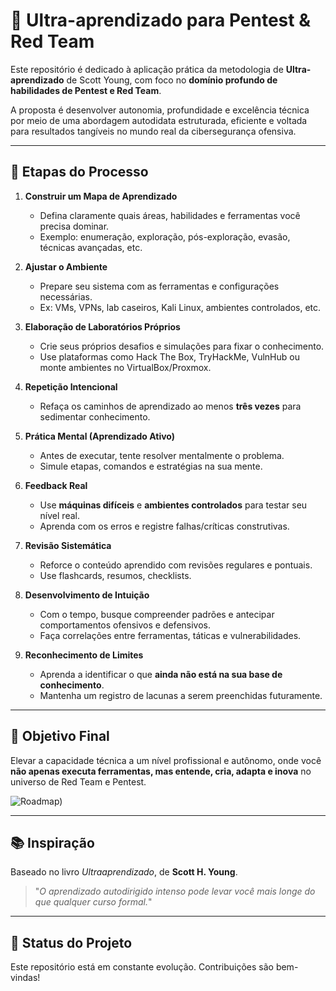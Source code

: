 # 🧠 Ultra-aprendizado para Pentest & Red Team

Este repositório é dedicado à aplicação prática da metodologia de **Ultra-aprendizado** de Scott Young, com foco no **domínio profundo de habilidades de Pentest e Red Team**.

A proposta é desenvolver autonomia, profundidade e excelência técnica por meio de uma abordagem autodidata estruturada, eficiente e voltada para resultados tangíveis no mundo real da cibersegurança ofensiva.

---

## 🚀 Etapas do Processo

1. **Construir um Mapa de Aprendizado**
   - Defina claramente quais áreas, habilidades e ferramentas você precisa dominar.
   - Exemplo: enumeração, exploração, pós-exploração, evasão, técnicas avançadas, etc.

2. **Ajustar o Ambiente**
   - Prepare seu sistema com as ferramentas e configurações necessárias.
   - Ex: VMs, VPNs, lab caseiros, Kali Linux, ambientes controlados, etc.

3. **Elaboração de Laboratórios Próprios**
   - Crie seus próprios desafios e simulações para fixar o conhecimento.
   - Use plataformas como Hack The Box, TryHackMe, VulnHub ou monte ambientes no VirtualBox/Proxmox.

4. **Repetição Intencional**
   - Refaça os caminhos de aprendizado ao menos **três vezes** para sedimentar conhecimento.

5. **Prática Mental (Aprendizado Ativo)**
   - Antes de executar, tente resolver mentalmente o problema.
   - Simule etapas, comandos e estratégias na sua mente.

6. **Feedback Real**
   - Use **máquinas difíceis** e **ambientes controlados** para testar seu nível real.
   - Aprenda com os erros e registre falhas/críticas construtivas.

7. **Revisão Sistemática**
   - Reforce o conteúdo aprendido com revisões regulares e pontuais.
   - Use flashcards, resumos, checklists.

8. **Desenvolvimento de Intuição**
   - Com o tempo, busque compreender padrões e antecipar comportamentos ofensivos e defensivos.
   - Faça correlações entre ferramentas, táticas e vulnerabilidades.

9. **Reconhecimento de Limites**
   - Aprenda a identificar o que **ainda não está na sua base de conhecimento**.
   - Mantenha um registro de lacunas a serem preenchidas futuramente.

---

## 🎯 Objetivo Final

Elevar a capacidade técnica a um nível profissional e autônomo, onde você **não apenas executa ferramentas, mas entende, cria, adapta e inova** no universo de Red Team e Pentest.

![Roadmap)](https://github.com/user-attachments/assets/515b4660-8b11-4129-b8f4-0edb32c49a17)

---

## 📚 Inspiração

Baseado no livro _Ultraaprendizado_, de **Scott H. Young**.

> "_O aprendizado autodirigido intenso pode levar você mais longe do que qualquer curso formal._"

---

## 🤖 Status do Projeto

Este repositório está em constante evolução. Contribuições são bem-vindas!
